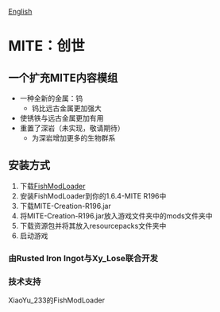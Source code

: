 [English](https://github.com/ysesiq/MITE-Creation/blob/master/README.md)
# MITE：创世
## 一个扩充MITE内容模组
* 一种全新的金属：钨
  * 钨比远古金属更加强大
* 使锈铁与远古金属更加有用
* 重置了深岩（未实现，敬请期待）
  * 为深岩增加更多的生物群系

## 安装方式
1. 下载[FishModLoader](https://github.com/XiaoYuOvO/FishModLoader/releases)
2. 安装FishModLoader到你的1.6.4-MITE R196中
3. 下载MITE-Creation-R196.jar
4. 将MITE-Creation-R196.jar放入游戏文件夹中的mods文件夹中
5. 下载资源包并将其放入resourcepacks文件夹中
6. 启动游戏

### 由Rusted Iron Ingot与Xy_Lose联合开发

### 技术支持
XiaoYu_233的FishModLoader
